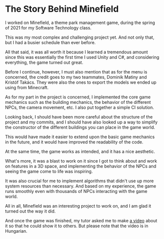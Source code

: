 # The Story Behind Minefield

I worked on Minefield, a theme park management game, during the spring of 2021 for my Software Technology class.

This was my most complex and challenging project yet. And not only that, but I had a busier schedule than ever before.

All that said, it was all worth it because I learned a tremendous amount since this was essentially the first time I used Unity and C#, and considering everything, the game turned out great.

Before I continue, however, I must also mention that as for the menu is concerned, the credit goes to my two teammates, Dominik Matiny and Kristóf Takács. They were also the ones to export the models we ended up using from Minecraft.

As for my part in the project is concerned, I implemented the core game mechanics such as the building mechanics, the behavior of the different NPCs, the camera movement, etc. I also put together a simple CI solution.

Looking back, I should have been more careful about the structure of the project and my commits, and I should have also looked up a way to simplify the constructor of the different buildings you can place in the game world.

This would have made it easier to extend upon the basic game mechanics in the future, and it would have improved the readability of the code.

At the same time, the game works as intended, and it has a nice aesthetic.

What's more, it was a blast to work on it since I got to think about and work on features in a 3D space, and implementing the behavior of the NPCs and seeing the game come to life was inspiring.

It was also crucial for me to implement algorithms that didn't use up more system resources than necessary. And based on my experience, the game runs smoothly even with thousands of NPCs interacting with the game world.

All in all, Minefield was an interesting project to work on, and I am glad it turned out the way it did.

And once the game was finished, my tutor asked me to make [a video](https://youtu.be/dvfuY1JlcvU) about it so that he could show it to others. But please note that the video is in Hungarian.
